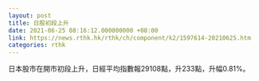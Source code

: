 ```yaml
---
layout: post
title: 日股初段上升
date: 2021-06-25 08:16:12.000000000 +08:00
link: https://news.rthk.hk/rthk/ch/component/k2/1597614-20210625.htm
categories: rthk
---
```


日本股市在開市初段上升，日經平均指數報29108點，升233點，升幅0.81%。
